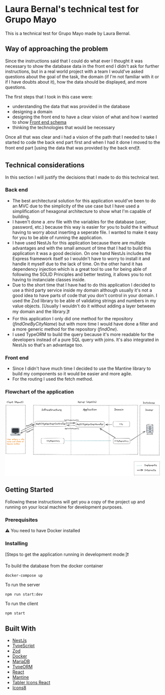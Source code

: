 # Laura Bernal's technical test for Grupo Mayo

This is a technical test for Grupo Mayo made by Laura Bernal.

## Way of approaching the problem

Since the instructions said that I could do what ever I thought it was necessary to show the database data in the front end I didn't ask for further instructions, but in a real world project with a team I would've asked questions about the goal of the task, the domain (if I'm not familiar with it or if I have doubts about it), how the data should be displayed, and more questions.

The first steps that I took in this case were:

- understanding the data that was provided in the database
- designing a domain
- designing the front end to have a clear vision of what and how I wanted to show [Front end schema](/images/TechnicalTestGrupoMayoFrontEndSchema.png)
- thinking the technologies that would be necessary

Once all that was clear and i had a vision of the path that I needed to take I started to code the back end part first and when I had it done I moved to the front end part [using the data that was provided by the back end]❗.

## Technical considerations

In this section I will justify the decisions that I made to do this technical test.

### Back end

- The best architectural solution for this application would've been to do an MVC due to the simplicity of the use case but I have used a simplification of hexagonal architecture to show what I'm capable of building.
- I haven't done a .env file with the variables for the database (user, password, etc.) because this way is easier for you to build the it withuut having to worry about inserting a seperate file. I wanted to make it easy for you to be able of running the application.
- I have used NestJs for this application because there are multiple advantages and with the small amount of time that I had to build this application it was a good decision. On one hand NestJs includes the Express framework itself so I wouldn't have to worry to install it and handle it myself due to the lack of time. On the other hand it has dependency injection which is a great tool to use for being able of following the SOLID Principles and better testing, it allows you to not having to instanciate classes inside.
- Due to the short time that I have had to do this application I decided to use a third party service inside my domain although usually it's not a good idea to have parts of code that you don't control in your domain. I used the Zod library to be able of validating strings and numbers in my value objects. [Usually I wouldn't do it without adding a layer between my domain and the library.]❗
- For this application I only did one method for the repository (_findOneByCityName_) but with more time I would have done a filter and a more generic method for the repository (_findOne_).
- I used TypeORM to build the query because it's more readable for the developers instead of a pure SQL query with joins. It's also integrated in NestJs so that's an advantage too.

### Front end

- Since I didn't have much time I decided to use the Mantine library to build my components so it would be easier and more agile.
- For the routing I used the fetch method.

### Flowchart of the application

![Flowchart of the application](/images/TechnicalTestGrupoMayoFlowchart.png 'Flowchart of the application')

## Getting Started

Following these instructions will get you a copy of the project up and running on your local machine for development purposes.

### Prerequisites

⚠ You need to have Docker installed

### Installing

[Steps to get the application running in development mode:]❗

To build the database from the docker container

```
docker-compose up
```

To run the server

```
npm run start:dev
```

To run the client

```
npm start
```

## Built With

- [NestJs](https://nestjs.com/)
- [TypeScript](https://www.typescriptlang.org/)
- [Zod](https://zod.dev/)
- [Docker](https://www.docker.com/)
- [MariaDB](https://mariadb.org/)
- [TypeORM](https://typeorm.io/)
- [React](https://es.reactjs.org/)
- [Mantine](https://mantine.dev/)
- [Tabler Icons React](https://tabler-icons-react.vercel.app/)
- [Icons8](https://icons8.com/)
